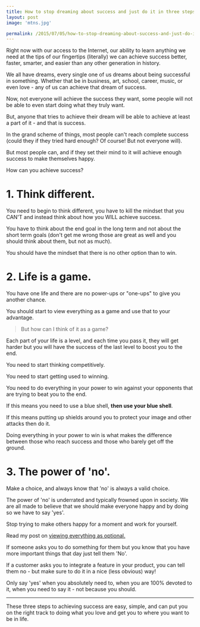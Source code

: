 ```yaml
---
title: How to stop dreaming about success and just do it in three steps.
layout: post
image: 'mtns.jpg'

permalink: /2015/07/05/how-to-stop-dreaming-about-success-and-just-do-it-in-three-steps/
---
```


Right now with our access to the Internet, our ability to learn anything we need at the tips of our fingertips (literally) we can achieve success better, faster, smarter, and easier than any other generation in history.

We all have dreams, every single one of us dreams about being successful in something. Whether that be in business, art, school, career, music, or even love - any of us can achieve that dream of success.

Now, not everyone will achieve the success they want, some people will not be able to even start doing what they truly want.

But, anyone that tries to achieve their dream will be able to achieve at least a part of it - and that is success.

In the grand scheme of things, most people can't reach complete success (could they if they tried hard enough? Of course! But not everyone will).

But most people can, and if they set their mind to it will achieve enough success to make themselves happy.

How can you achieve success?

# **1. Think different.**

You need to begin to think different, you have to kill the mindset that you CAN'T and instead think about how you WILL achieve success.

You have to think about the end goal in the long term and not about the short term goals (don't get me wrong those are great as well and you should think about them, but not as much).

You should have the mindset that there is no other option than to win.

# **2. Life is a game.**

You have one life and there are no power-ups or "one-ups" to give you another chance.

You should start to view everything as a game and use that to your advantage.

> But how can I think of it as a game?

Each part of your life is a level, and each time you pass it, they will get harder but you will have the success of the last level to boost you to the end.

You need to start thinking competitively.

You need to start getting used to winning.

You need to do everything in your power to win against your opponents that are trying to beat you to the end.

If this means you need to use a blue shell, **then use your blue shell**.

If this means putting up shields around you to protect your image and other attacks then do it.

Doing everything in your power to win is what makes the difference between those who reach success and those who barely get off the ground.

# **3. The power of 'no'.**

Make a choice, and always know that 'no' is always a valid choice.

The power of 'no' is underrated and typically frowned upon in society. We are all made to believe that we should make everyone happy and by doing so we have to say 'yes'.

Stop trying to make others happy for a moment and work for yourself.

Read my post on [viewing everything as optional.](http://macleodsawyer.com/2015/05/16/view-everything-as-optional/)

If someone asks you to do something for them but you know that you have more important things that day just tell them 'No'.

If a customer asks you to integrate a feature in your product, you can tell them no - but make sure to do it in a nice (less obvious) way!

Only say 'yes' when you absolutely need to, when you are 100% devoted to it, when you need to say it - not because you should.

---

These three steps to achieving success are easy, simple, and can  put you on the right track to doing what you love and get you to where you want to be in life.
